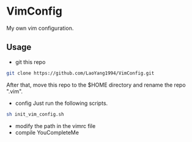 # VimConfig
My own vim configuration.

## Usage
+ git this repo
```bash
git clone https://github.com/LaoYang1994/VimConfig.git
```
After that, move this repo to the $HOME directory and rename the repo ".vim".

+ config
Just run the following scripts.
```bash
sh init_vim_config.sh
```
+ modify the path in the vimrc file
+ compile YouCompleteMe
